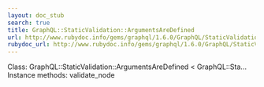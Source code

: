 ```yaml
---
layout: doc_stub
search: true
title: GraphQL::StaticValidation::ArgumentsAreDefined
url: http://www.rubydoc.info/gems/graphql/1.6.0/GraphQL/StaticValidation/ArgumentsAreDefined
rubydoc_url: http://www.rubydoc.info/gems/graphql/1.6.0/GraphQL/StaticValidation/ArgumentsAreDefined
---
```


Class: GraphQL::StaticValidation::ArgumentsAreDefined < GraphQL::Sta...
Instance methods:
validate_node

